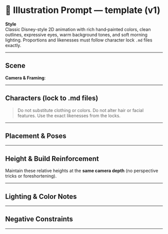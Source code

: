 # 🎨 Illustration Prompt — template (v1)

**Style**  
Classic Disney-style 2D animation with rich hand‑painted colors, clean outlines, expressive eyes, warm background tones, and soft morning lighting. Proportions and likenesses must follow character lock `.md` files exactly.

---

## Scene

**Camera & Framing**:

---

## Characters (lock to .md files)

> Do not substitute clothing or colors. Do not alter hair or facial features. Use the exact likenesses from the locks.
---

## Placement & Poses

---

## Height & Build Reinforcement

Maintain these relative heights at the **same camera depth** (no perspective tricks or foreshortening).

---

## Lighting & Color Notes

---

## Negative Constraints

---
